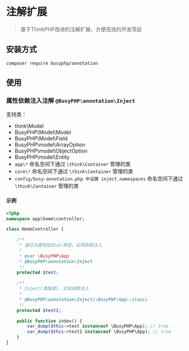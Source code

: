 注解扩展
===============

> 基于ThinkPHP改进的注解扩展，方便高效的开发项目

## 安装方式

```shell script
composer require busyphp/annotation
```

## 使用

### 属性依赖注入注解 `@BusyPHP\annotation\Inject`

支持类：

- think\Model
- BusyPHP\Model\Model
- BusyPHP\Model\Field
- BusyPHP\model\ArrayOption
- BusyPHP\model\ObjectOption
- BusyPHP\model\Entity
- `app\*` 命名空间下通过 `\think\Container` 管理的类
- `core\*` 命名空间下通过 `\think\Container` 管理的类
- `config/busy-annotation.php 中设置 inject.namespaces` 命名空间下通过 `\think\Container` 管理的类

#### 示例
```php
<?php
namespace app\home\controller;

class HomeController {

    /**
     * 通过为属性指定var类型，实现依赖注入
     * 
     * @var \BusyPHP\App 
     * @BusyPHP\annotation\Inject 
     */
    protected $test;
    
    /**
     * Inject(类路径)，实现依赖注入
     * 
     * @BusyPHP\annotation\Inject(\BusyPHP\App::class)
     */
    protected $test1;

    public function index() {
        var_dump($this->test instanceof \BusyPHP\App); // true
        var_dump($this->test1 instanceof \BusyPHP\App); // true
    }
}
```
